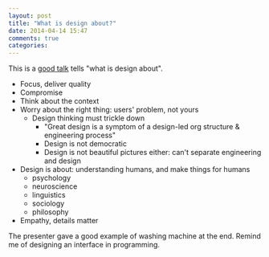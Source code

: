 ```yaml
---
layout: post
title: "What is design about?"
date: 2014-04-14 15:47
comments: true
categories: 
---
```


This is a [good talk](http://goo.gl/bcjRYc) tells "what is design about".

- Focus, deliver quality 
- Compromise 
- Think about the context 
- Worry about the right thing: users' problem, not yours 
  - Design thinking must trickle down 
    - "Great design is a symptom of a design-led org structure & engineering process" 
    - Design is not democratic 
    - Design is not beautiful pictures either: can't separate engineering and design 
- Design is about: understanding humans, and make things for humans 
  - psychology 
  - neuroscience 
  - linguistics 
  - sociology 
  - philosophy 
- Empathy, details matter

The presenter gave a good example of washing machine at the end. Remind me of designing an interface in programming.
